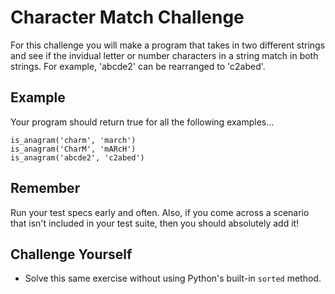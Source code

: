 # Character Match Challenge

For this challenge you will make a program that takes in two different strings and see if the invidual letter or number characters in a string match in both strings. For example, 'abcde2' can be rearranged to 'c2abed'.

## Example
Your program should return true for all the following examples...
```
is_anagram('charm', 'march')
is_anagram('CharM', 'mARcH')
is_anagram('abcde2', 'c2abed')
```
## Remember
Run your test specs early and often. Also, if you come across a scenario that isn't included in your test suite, then you should absolutely add it!

## Challenge Yourself
* Solve this same exercise without using Python's built-in `sorted` method.

